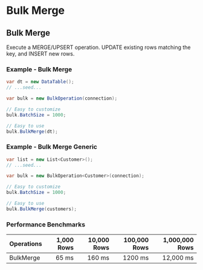 # Bulk Merge

## Bulk Merge
Execute a MERGE/UPSERT operation. UPDATE existing rows matching the key, and INSERT new rows.

### Example - Bulk Merge
```csharp
var dt = new DataTable();
// ...seed...

var bulk = new BulkOperation(connection);

// Easy to customize
bulk.BatchSize = 1000;

// Easy to use
bulk.BulkMerge(dt);
```

### Example - Bulk Merge Generic
```csharp
var list = new List<Customer>();
// ...seed...

var bulk = new BulkOperation<Customer>(connection);

// Easy to customize
bulk.BatchSize = 1000;

// Easy to use
bulk.BulkMerge(customers);
```

### Performance Benchmarks

| Operations      | 1,000 Rows     | 10,000 Rows    | 100,000 Rows   | 1,000,000 Rows |
| :-------------- | -------------: | -------------: | -------------: | -------------: |
| BulkMerge       | 65 ms          | 160 ms         | 1200 ms        | 12,000 ms      |
